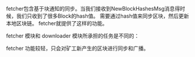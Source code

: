 fetcher包含基于块通知的同步。当我们接收到NewBlockHashesMsg消息得时候，我们只收到了很多Block的hash值。 需要通过hash值来同步区块，然后更新本地区块链。 fetcher就提供了这样的功能。

fetcher 模块和 downloader 模块所承担的任务是不同的：

fetcher 功能较轻，只会对矿工新产生的区块进行同步和广播。

